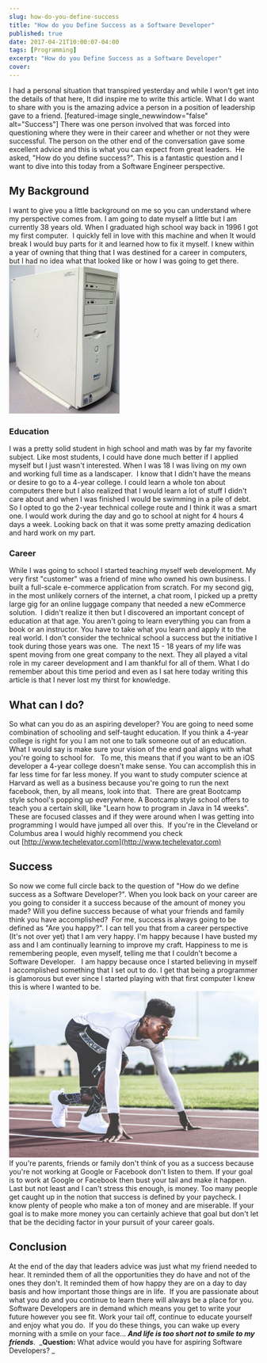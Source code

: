 ```yaml
---
slug: how-do-you-define-success
title: "How do you Define Success as a Software Developer"
published: true
date: 2017-04-21T10:00:07-04:00
tags: [Programming]
excerpt: "How do you Define Success as a Software Developer"
cover: 
---
```


I had a personal situation that transpired yesterday and while I won't get into the details of that here, It did inspire me to write this article. What I do want to share with you is the amazing advice a person in a position of leadership gave to a friend. \[featured-image single\_newwindow="false" alt="Success"\] There was one person involved that was forced into questioning where they were in their career and whether or not they were successful. The person on the other end of the conversation gave some excellent advice and this is what you can expect from great leaders.  He asked, "How do you define success?". This is a fantastic question and I want to dive into this today from a Software Engineer perspective.

## My Background

I want to give you a little background on me so you can understand where my perspective comes from. I am going to date myself a little but I am currently 38 years old. When I graduated high school way back in 1996 I got my first computer.  I quickly fell in love with this machine and when It would break I would buy parts for it and learned how to fix it myself. I knew within a year of owning that thing that I was destined for a career in computers, but I had no idea what that looked like or how I was going to get there.  [![](./Dell_XPS_T600R-223x300.jpg)](https://therealdanvega.com/wp-content/uploads/2017/04/Dell_XPS_T600R.jpg)

### Education

I was a pretty solid student in high school and math was by far my favorite subject. Like most students, I could have done much better if I applied myself but I just wasn't interested. When I was 18 I was living on my own and working full time as a landscaper.  I know that I didn't have the means or desire to go to a 4-year college. I could learn a whole ton about computers there but I also realized that I would learn a lot of stuff I didn't care about and when I was finished I would be swimming in a pile of debt.  So I opted to go the 2-year technical college route and I think it was a smart one. I would work during the day and go to school at night for 4 hours 4 days a week. Looking back on that it was some pretty amazing dedication and hard work on my part. 

### Career

While I was going to school I started teaching myself web development. My very first "customer" was a friend of mine who owned his own business. I built a full-scale e-commerce application from scratch. For my second gig, in the most unlikely corners of the internet, a chat room, I picked up a pretty large gig for an online luggage company that needed a new eCommerce solution.  I didn't realize it then but I discovered an important concept of education at that age. You aren't going to learn everything you can from a book or an instructor. You have to take what you learn and apply it to the real world. I don't consider the technical school a success but the initiative I took during those years was one.  The next 15 - 18 years of my life was spent moving from one great company to the next. They all played a vital role in my career development and I am thankful for all of them. What I do remember about this time period and even as I sat here today writing this article is that I never lost my thirst for knowledge. 

## What can I do? 

So what can you do as an aspiring developer? You are going to need some combination of schooling and self-taught education. If you think a 4-year college is right for you I am not one to talk someone out of an education. What I would say is make sure your vision of the end goal aligns with what you're going to school for.   To me, this means that if you want to be an iOS developer a 4-year college doesn't make sense. You can accomplish this in far less time for far less money. If you want to study computer science at Harvard as well as a business because you're going to run the next facebook, then, by all means, look into that.  There are great Bootcamp style school's popping up everywhere. A Bootcamp style school offers to teach you a certain skill, like "Learn how to program in Java in 14 weeks". These are focused classes and if they were around when I was getting into programming I would have jumped all over this.  If you're in the Cleveland or Columbus area I would highly recommend you check out [http://www.techelevator.com](http://www.techelevator.com)

## Success 

So now we come full circle back to the question of "How do we define success as a Software Developer?". When you look back on your career are you going to consider it a success because of the amount of money you made? Will you define success because of what your friends and family think you have accomplished?  For me, success is always going to be defined as "Are you happy?". I can tell you that from a career perspective (It's not over yet) that I am very happy. I'm happy because I have busted my ass and I am continually learning to improve my craft. Happiness to me is remembering people, even myself, telling me that I couldn't become a Software Developer.   I am happy because once I started believing in myself I accomplished something that I set out to do. I get that being a programmer is glamorous but ever since I started playing with that first computer I knew this is where I wanted to be.   [![](./william-stitt-111353-1024x683.jpg)](https://therealdanvega.com/wp-content/uploads/2017/04/william-stitt-111353.jpg) If you're parents, friends or family don't think of you as a success because you're not working at Google or Facebook don't listen to them. If your goal is to work at Google or Facebook then bust your tail and make it happen.  Last but not least and I can't stress this enough, is money. Too many people get caught up in the notion that success is defined by your paycheck. I know plenty of people who make a ton of money and are miserable. If your goal is to make more money you can certainly achieve that goal but don't let that be the deciding factor in your pursuit of your career goals. 

## Conclusion

At the end of the day that leaders advice was just what my friend needed to hear. It reminded them of all the opportunities they do have and not of the ones they don't. It reminded them of how happy they are on a day to day basis and how important those things are in life.  If you are passionate about what you do and you continue to learn there will always be a place for you. Software Developers are in demand which means you get to write your future however you see fit. Work your tail off, continue to educate yourself and enjoy what you do.  If you do these things, you can wake up every morning with a smile on your face... _**And life is too short not to smile to my friends**_.  _**Question:** What advice would you have for aspiring Software Developers? _